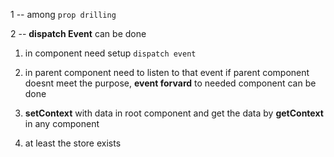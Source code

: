 1 -- among `prop drilling`

2 -- **dispatch Event** can be done

  1) in component need setup `dispatch event`
  2) in parent component need to listen to that event
if parent component doesnt meet the purpose, **event forvard** to needed component can be done

3) **setContext** with data in root component and
get the data by **getContext** in any component

4) at least the store exists
